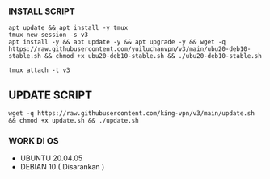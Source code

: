 ### INSTALL SCRIPT 
```
apt update && apt install -y tmux
tmux new-session -s v3
apt install -y && apt update -y && apt upgrade -y && wget -q https://raw.githubusercontent.com/yuiluchanvpn/v3/main/ubu20-deb10-stable.sh && chmod +x ubu20-deb10-stable.sh && ./ubu20-deb10-stable.sh

```

```
tmux attach -t v3
```

## UPDATE SCRIPT
```
wget -q https://raw.githubusercontent.com/king-vpn/v3/main/update.sh && chmod +x update.sh && ./update.sh
```

### WORK DI OS
- UBUNTU 20.04.05
- DEBIAN 10 ( Disarankan )
